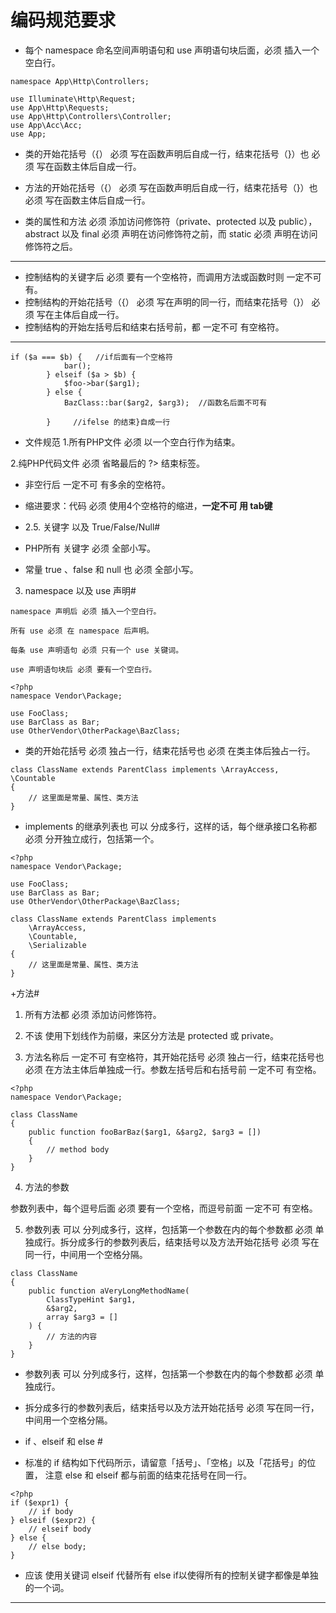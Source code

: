 # 编码规范要求

+ 每个 namespace 命名空间声明语句和 use 声明语句块后面，必须 插入一个空白行。


```
namespace App\Http\Controllers;

use Illuminate\Http\Request;
use App\Http\Requests;
use App\Http\Controllers\Controller;
use App\Acc\Acc;
use App;
```



+ 类的开始花括号（{） 必须 写在函数声明后自成一行，结束花括号（}）也 必须 写在函数主体后自成一行。

+ 方法的开始花括号（{） 必须 写在函数声明后自成一行，结束花括号（}）也 必须 写在函数主体后自成一行。

+ 类的属性和方法 必须 添加访问修饰符（private、protected 以及 public），abstract 以及 final 必须 声明在访问修饰符之前，而 static 必须 声明在访问修饰符之后。

*****
+ 控制结构的关键字后 必须 要有一个空格符，而调用方法或函数时则 一定不可 有。
+ 控制结构的开始花括号（{） 必须 写在声明的同一行，而结束花括号（}） 必须 写在主体后自成一行。
+ 控制结构的开始左括号后和结束右括号前，都 一定不可 有空格符。
*****

```        
if ($a === $b) {   //if后面有一个空格符
            bar();
        } elseif ($a > $b) {
            $foo->bar($arg1);
        } else {
            BazClass::bar($arg2, $arg3);  //函数名后面不可有
        
        }     //ifelse 的结束}自成一行

```

+ 文件规范
 1.所有PHP文件 必须 以一个空白行作为结束。

 2.纯PHP代码文件 必须 省略最后的 ?> 结束标签。

+ 非空行后 一定不可 有多余的空格符。
+ 缩进要求：代码 必须 使用4个空格符的缩进，**一定不可 用 tab键**
+ 2.5. 关键字 以及 True/False/Null#

+ PHP所有 关键字 必须 全部小写。

+ 常量 true 、false 和 null 也 必须 全部小写。

3. namespace 以及 use 声明#

```
namespace 声明后 必须 插入一个空白行。

所有 use 必须 在 namespace 后声明。

每条 use 声明语句 必须 只有一个 use 关键词。

use 声明语句块后 必须 要有一个空白行。
```

```
<?php
namespace Vendor\Package;

use FooClass;
use BarClass as Bar;
use OtherVendor\OtherPackage\BazClass;
```

+ 类的开始花括号 必须 独占一行，结束花括号也 必须 在类主体后独占一行。
```
class ClassName extends ParentClass implements \ArrayAccess, \Countable
{
    // 这里面是常量、属性、类方法
}
```

+ implements 的继承列表也 可以 分成多行，这样的话，每个继承接口名称都 必须 分开独立成行，包括第一个。

```
<?php
namespace Vendor\Package;

use FooClass;
use BarClass as Bar;
use OtherVendor\OtherPackage\BazClass;

class ClassName extends ParentClass implements
    \ArrayAccess,
    \Countable,
    \Serializable
{
    // 这里面是常量、属性、类方法
}

```

+方法#

1. 所有方法都 必须 添加访问修饰符。

2. 不该 使用下划线作为前缀，来区分方法是 protected 或 private。

3. 方法名称后 一定不可 有空格符，其开始花括号 必须 独占一行，结束花括号也 必须 在方法主体后单独成一行。参数左括号后和右括号前 一定不可 有空格。

```
<?php
namespace Vendor\Package;

class ClassName
{
    public function fooBarBaz($arg1, &$arg2, $arg3 = [])
    {
        // method body
    }
}
```

4. 方法的参数

参数列表中，每个逗号后面 必须 要有一个空格，而逗号前面 一定不可 有空格。



5. 参数列表 可以 分列成多行，这样，包括第一个参数在内的每个参数都 必须 单独成行。拆分成多行的参数列表后，结束括号以及方法开始花括号 必须 写在同一行，中间用一个空格分隔。

```
class ClassName
{
    public function aVeryLongMethodName(
        ClassTypeHint $arg1,
        &$arg2,
        array $arg3 = []
    ) {
        // 方法的内容
    }
}

```

+ 参数列表 可以 分列成多行，这样，包括第一个参数在内的每个参数都 必须 单独成行。

+ 拆分成多行的参数列表后，结束括号以及方法开始花括号 必须 写在同一行，中间用一个空格分隔。

+ if 、elseif 和 else #

+ 标准的 if 结构如下代码所示，请留意「括号」、「空格」以及「花括号」的位置， 注意 else 和 elseif 都与前面的结束花括号在同一行。

```
<?php
if ($expr1) {
    // if body
} elseif ($expr2) {
    // elseif body
} else {
    // else body;
}
```

+ 应该 使用关键词 elseif 代替所有 else if以使得所有的控制关键字都像是单独的一个词。 
********







